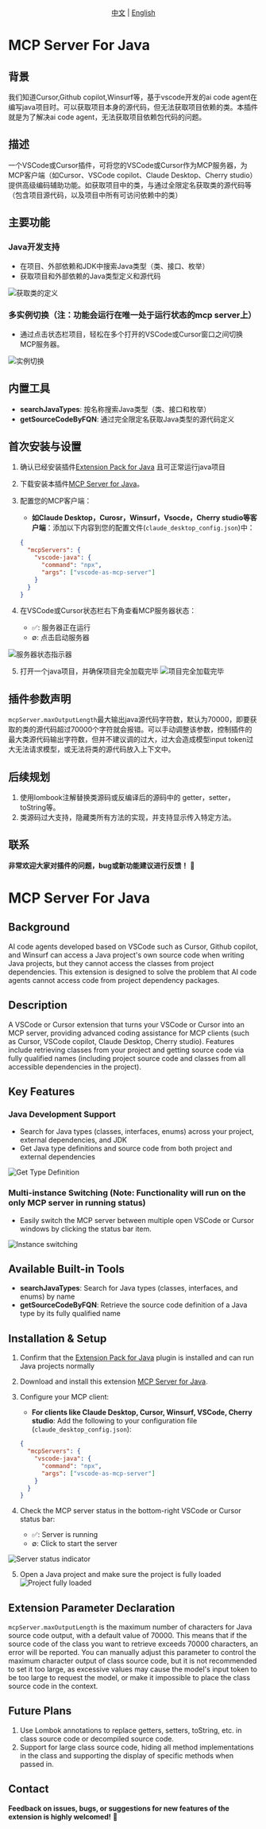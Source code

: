 <div align="center">
    <a href="#zh-readme">中文</a> | <a href="#en-readme">English</a>
</div>

<h1 id="zh-readme">MCP Server For Java</h1>

## 背景
我们知道Cursor,Github copilot,Winsurf等，基于vscode开发的ai code agent在编写java项目时。可以获取项目本身的源代码，但无法获取项目依赖的类。本插件就是为了解决ai code agent，无法获取项目依赖包代码的问题。

## 描述
一个VSCode或Cursor插件，可将您的VSCode或Cursor作为MCP服务器，为MCP客户端（如Cursor、VSCode copilot、Claude Desktop、Cherry studio）提供高级编码辅助功能。如获取项目中的类，与通过全限定名获取类的源代码等（包含项目源代码，以及项目中所有可访问依赖中的类）

## 主要功能

### Java开发支持
- 在项目、外部依赖和JDK中搜索Java类型（类、接口、枚举）
- 获取项目和外部依赖的Java类型定义和源代码

![获取类的定义](https://raw.githubusercontent.com/saikaNya/mcp-server-for-java/refs/heads/main/getTypeDefinition_cn.gif)

### 多实例切换（注：功能会运行在唯一处于运行状态的mcp server上）
- 通过点击状态栏项目，轻松在多个打开的VSCode或Cursor窗口之间切换MCP服务器。

![实例切换](https://storage.googleapis.com/zenn-user-upload/0a2bc2bee634-20250407.gif)

## 内置工具

- **searchJavaTypes**: 按名称搜索Java类型（类、接口和枚举）
- **getSourceCodeByFQN**: 通过完全限定名获取Java类型的源代码定义

## 首次安装与设置

1. 确认已经安装插件[Extension Pack for Java](https://marketplace.visualstudio.com/items?itemName=vscjava.vscode-java-pack) 且可正常运行java项目

2. 下载安装本插件[MCP Server for Java](https://marketplace.visualstudio.com/items?itemName=saika.mcp-server-for-java)。

3. 配置您的MCP客户端：

    - **如Claude Desktop，Curosr，Winsurf，Vsocde，Cherry studio等客户端**：添加以下内容到您的配置文件(`claude_desktop_config.json`)中：

    ```json
    {
      "mcpServers": {
        "vscode-java": {
          "command": "npx",
          "args": ["vscode-as-mcp-server"]
        }
      }
    }
    ```
4. 在VSCode或Cursor状态栏右下角查看MCP服务器状态：

    - ✅: 服务器正在运行
    - ∅: 点击启动服务器

![服务器状态指示器](https://storage.googleapis.com/zenn-user-upload/321704116d4a-20250408.png)

5. 打开一个java项目，并确保项目完全加载完毕
![项目完全加载完毕](https://raw.githubusercontent.com/saikaNya/mcp-server-for-java/refs/heads/main/envReady.png)

## 插件参数声明
`mcpServer.maxOutputLength`最大输出java源代码字符数，默认为70000，即要获取的类的源代码超过70000个字符就会报错。可以手动调整该参数，控制插件的最大类源代码输出字符数，但并不建议调的过大，过大会造成模型input token过大无法请求模型，或无法将类的源代码放入上下文中。

## 后续规划
1. 使用lombook注解替换类源码或反编译后的源码中的 getter，setter，toString等。
2. 类源码过大支持，隐藏类所有方法的实现，并支持显示传入特定方法。

## 联系
**非常欢迎大家对插件的问题，bug或新功能建议进行反馈！** 🙇

<h1 id="en-readme">MCP Server For Java</h1>

## Background
AI code agents developed based on VSCode such as Cursor, Github copilot, and Winsurf can access a Java project's own source code when writing Java projects, but they cannot access the classes from project dependencies. This extension is designed to solve the problem that AI code agents cannot access code from project dependency packages.

## Description
A VSCode or Cursor extension that turns your VSCode or Cursor into an MCP server, providing advanced coding assistance for MCP clients (such as Cursor, VSCode copilot, Claude Desktop, Cherry studio). Features include retrieving classes from your project and getting source code via fully qualified names (including project source code and classes from all accessible dependencies in the project).

## Key Features

### Java Development Support
- Search for Java types (classes, interfaces, enums) across your project, external dependencies, and JDK
- Get Java type definitions and source code from both project and external dependencies

![Get Type Definition](https://raw.githubusercontent.com/saikaNya/mcp-server-for-java/refs/heads/main/getTypeDefinition_eng.gif)

### Multi-instance Switching (Note: Functionality will run on the only MCP server in running status)
- Easily switch the MCP server between multiple open VSCode or Cursor windows by clicking the status bar item.

![Instance switching](https://storage.googleapis.com/zenn-user-upload/0a2bc2bee634-20250407.gif)

## Available Built-in Tools

- **searchJavaTypes**: Search for Java types (classes, interfaces, and enums) by name
- **getSourceCodeByFQN**: Retrieve the source code definition of a Java type by its fully qualified name

## Installation & Setup

1. Confirm that the [Extension Pack for Java](https://marketplace.visualstudio.com/items?itemName=vscjava.vscode-java-pack) plugin is installed and can run Java projects normally

2. Download and install this extension [MCP Server for Java](https://marketplace.visualstudio.com/items?itemName=saika.mcp-server-for-java).

3. Configure your MCP client:

    - **For clients like Claude Desktop, Cursor, Winsurf, VSCode, Cherry studio**: Add the following to your configuration file (`claude_desktop_config.json`):

    ```json
    {
      "mcpServers": {
        "vscode-java": {
          "command": "npx",
          "args": ["vscode-as-mcp-server"]
        }
      }
    }
    ```

4. Check the MCP server status in the bottom-right VSCode or Cursor status bar:

    - ✅: Server is running
    - ∅: Click to start the server

![Server status indicator](https://storage.googleapis.com/zenn-user-upload/321704116d4a-20250408.png)

5. Open a Java project and make sure the project is fully loaded
![Project fully loaded](https://raw.githubusercontent.com/saikaNya/mcp-server-for-java/refs/heads/main/envReady.png)

## Extension Parameter Declaration
`mcpServer.maxOutputLength` is the maximum number of characters for Java source code output, with a default value of 70000. This means that if the source code of the class you want to retrieve exceeds 70000 characters, an error will be reported. You can manually adjust this parameter to control the maximum character output of class source code, but it is not recommended to set it too large, as excessive values may cause the model's input token to be too large to request the model, or make it impossible to place the class source code in the context.

## Future Plans
1. Use Lombok annotations to replace getters, setters, toString, etc. in class source code or decompiled source code.
2. Support for large class source code, hiding all method implementations in the class and supporting the display of specific methods when passed in.

## Contact
**Feedback on issues, bugs, or suggestions for new features of the extension is highly welcomed!** 🙇
